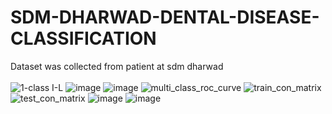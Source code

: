# SDM-DHARWAD-DENTAL-DISEASE-CLASSIFICATION
Dataset was collected from patient at sdm dharwad<br/>
<br/>
![1-class I-L](https://github.com/anuragGUPTA2235/SDM-DHARWAD-DENTAL-DISEASE-CLASSIFICATION/assets/161227082/32877346-1edd-4d80-ab70-e258f1a72258)
![image](https://github.com/anuragGUPTA2235/SDM-DHARWAD-DENTAL-DISEASE-CLASSIFICATION/assets/161227082/e187b9e8-8e55-4599-8821-5191cb1458f8)
![image](https://github.com/anuragGUPTA2235/SDM-DHARWAD-DENTAL-DISEASE-CLASSIFICATION/assets/161227082/03ba564d-c020-40ec-9922-419a9b87df08)
![multi_class_roc_curve](https://github.com/anuragGUPTA2235/SDM-DHARWAD-DENTAL-DISEASE-CLASSIFICATION/assets/161227082/b6e70a34-a274-4fde-bac0-471f096665bf)
![train_con_matrix](https://github.com/anuragGUPTA2235/SDM-DHARWAD-DENTAL-DISEASE-CLASSIFICATION/assets/161227082/493be413-4ef6-43b1-bbe1-91fc82582dab)
![test_con_matrix](https://github.com/anuragGUPTA2235/SDM-DHARWAD-DENTAL-DISEASE-CLASSIFICATION/assets/161227082/ce51b266-d534-4fbd-81ab-89329d60c7b0)
![image](https://github.com/anuragGUPTA2235/SDM-DHARWAD-DENTAL-DISEASE-CLASSIFICATION/assets/161227082/679c7bde-46de-41d0-af63-aed28a80565e)
![image](https://github.com/anuragGUPTA2235/SDM-DHARWAD-DENTAL-DISEASE-CLASSIFICATION/assets/161227082/73370e9c-2113-4445-986a-a3a109e3a6f7)







